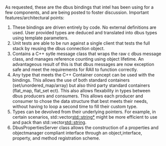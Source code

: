 As requested, these are the dbus bindings that intel has been using for a
few components, and are being posted to foster discussion.  Important
features/architectural points:

1. These bindings are driven entirely by code.  No external definitions
are used.  User provided types are deduced and translated into dbus
types using template parameters.
2. Unit tests are able to be run against a single client that tests the
full stack by reusing the dbus connection object.
3. Contains a C++ sytle message class that wraps the raw c dbus message class, and
manages reference counting using object lifetime.  An advantageous result of this is that dbus messages are now exception safe and meet the requirements for RAII to function correctly.
4. Any type that meets the C++ Container concept can be used with the bindings.  This allows the use of both standard containers (set/unordered_map/array) but also third party standard containers (flat_map, flat_set ect).  This also allows flexability in types between dbus producers and consumers.  This allows each producer and consumer to chose the data structure that best meets their needs, without having to loop a second time to fill their custom type.
5. Types can be devolved from their underlying pointers.  For example, in certain scenarios, std::vector<std::string*> might be more efficient to use and pack than std::vector<std::string>.
6. DbusPropertiesServer class allows the construction of a properties and objectmanager compliant interface through an object,interface, property, and method registration scheme.